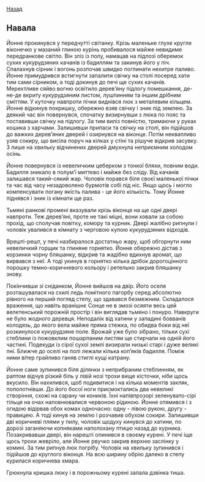 [Назад](../index.md)

## Навала

Йонне прокинувся у передчутті світанку. Крізь маленьке глухе кругле віконечко у мазаний глиною курінь пробивалося майже невидиме передранкове світло. Він зліз із полу, намацав на підлозі оберемок сухих кукурудзяних качанів із бадиллям та закинув його у піч. Спалахнув сірник і вогонь розпочав швидко поглинати нехитре паливо. Йонне примудрився встигнути запалити свічку на столі посеред хати тим сами сірником, а тоді докинув до печі ще сухих качанів. Мерехтливе сяйво вогню освітило дерев’яну підлогу помешкання, де-не-де вкриту кукурудзяним листом, лушпинням та іншим дрібним сміттям. У куточку навпроти пічки виднівся люк з металевим кільцем. Йонне відкинув покришку, обережно взяв свічку і зник під землею. За деякий час він повернувся, спочатку визирнувши з люка по пояс та поставивши свічку на підлогу. За тим виліз повністю, тримаючи у руках кошика з харчами. Залишивши припаси та свічку на столі, він підійшов до важких дерев’яних дверей і озирнувся на віконце. Потім неквапливо узяв сокиру, що висіла поруч на кілках у стіні та рішуче відкрив засувку. З лише на хвильку відчинених дверей дмухнула неприємним холодом осінь.

Йонне повернувся із невеличким цеберком з тонкої бляхи, повним води. Бадилля зникало в полум’ї миттєво і майже без сліду. Від качанів залишався такий-сякий жар. Чоловік порався біля своєї маленької пічки та час від часу незадоволено бурмотів собі під ніс.  Якщо щось і могло компенсувати погану якість палива - це його кількість. Тому Йонне піднявся і зник із кімнати ще раз.

Тьмяні ранкові промені вказували крізь віконце  на ще одні двері навпроти. Теж дерев’яні, проте не такі міцні, вони ховали за собою прохід, що сполучав повітку, комору та курник. Двері жалібно рипнули і чоловік увалився в кімнату з черговою купою кукурудзяних відходів.

Врешті-решт, у печі назбиралося достатньо жару, щоб обгорнути ним невеличкий горщик та глиняне горнятко. Йонне обережно дістав з корзинки чорну бляшанку, відкрив та жадібно вдихнув аромат, що вирвався з неї. А тоді укинув в горнятко кілька дрібок дорогоцінного порошку темно-коричневого кольору і ретельно закрив бляшанку знову.

Покінчивши зі сніданком, Йонне вийшов на двір. Його оселя розташувалася на схилі ледь помітного пагорбу серед абсолютно рівного на перший погляд степу, що здавався безмежним. Складалося враження, що навіть вранішнє Сонце не в змозі осяяти весь цей велетенський порожній простір і він виглядав тьмяно і понуро. Навкруги не було жодного деревця. Неподалік від хатини у западині бовванів колодязь, до якого вела майже пряма стежка, по обидва боки від неї розкинулося кукурудзяне поле. Врожай уже було зібрано, тільки сухі стеблини із пожовклим пошарпаним листям ще стирчали на одній його частині. Подекуди із сірої сухої землі визирали низькі старі і дуже великі пні. Ближче до оселі на полі лежали кілька коп’яків бадилля. Поміж ними вітер грайливо ганяв стиглі кущі катрану.

Йонне саме зупинився біля ділянки з неприбраним стеблинням, як раптом відчув різкий біль у лівій нозі трохи вище кісточки, ніби щось вкусило. Він нахилився, щоб подивитися і на кілька моментів закляк, пополотнівши. До його босої ноги присмоктались два невеликі створіння, схожі на сарану чи коників. Їхні напівпрозорі зеленувато-сірі тільця на очах наповнювалися червоною рідиною. Йонне отямився і з огидою відірвав обох комах одночасно: одну - лівою рукою, другу - правицею. А тоді кинув на землю і розчавив обухом сокири. Залишивши дві коричневі плями у пилу, чоловік щодуху кинувся до хатини, по дорозі заганяючи копняками наполохану птицю назад до курника. Позакривавши двері, він нарешті опинився в своєму курені. У печі іще щось трохи жевріло, але Йонне рвучко закрив верхню заслінку у комині. За тим рипнув люк погрібу. Чоловік на хвильку зупинився і підійшов до круглого віконця. На всю ширину обрію далеко в степу курилася коричнева хмара.

Грюкнула кришка люку і в порожньому курені запала дзвінка тиша.
